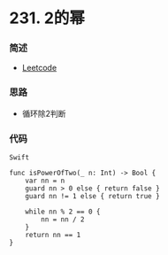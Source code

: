 # 231. 2的幂

### 简述

- [Leetcode](https://leetcode-cn.com/problems/power-of-two/)

### 思路

- 循环除2判断

### 代码

`Swift`

```
func isPowerOfTwo(_ n: Int) -> Bool {
    var nn = n
    guard nn > 0 else { return false }
    guard nn != 1 else { return true }
    
    while nn % 2 == 0 {
        nn = nn / 2
    }
    return nn == 1
}
```